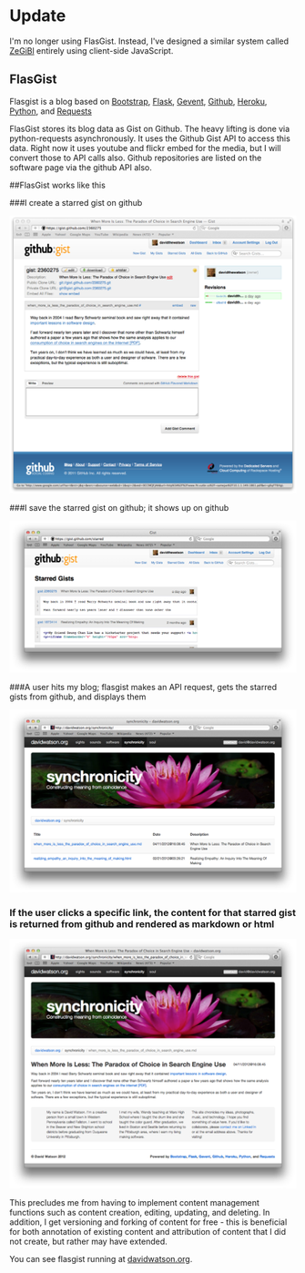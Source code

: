 # Update

I'm no longer using FlasGist. Instead, I've designed a similar system called <a href="https://github.com/davidthewatson/zegibl">ZeGiBl</a> entirely using client-side JavaScript.

## FlasGist

Flasgist is a blog based on <a href="http://twitter.github.com/bootstrap/">Bootstrap</a>, <a href="http://flask.pocoo.org/">Flask</a>, <a href="http://www.gevent.org/">Gevent</a>, <a href="https://github.com/">Github</a>, <a href="http://www.heroku.com/">Heroku</a>, <a href="http://python.org/">Python</a>, and <a href="http://docs.python-requests.org/en/latest/index.html">Requests</a>

FlasGist stores its blog data as Gist on Github. The heavy lifting is done via python-requests asynchronously. It uses the Github Gist API to access this data. Right now it uses youtube and flickr embed for the media, but I will convert those to API calls also. Github repositories are listed on the software page via the github API also.

##FlasGist works like this 

###I create a starred gist on github

![github.com Specific Starred Gist](https://github.com/davidthewatson/flasgist/raw/master/screenshots/github-specificstarredgist.png)

###I save the starred gist on github; it shows up on github

![github.com: List of Starred Gists](https://github.com/davidthewatson/flasgist/raw/master/screenshots/github-listofstarredgists.png)

###A user hits my blog; flasgist makes an API request, gets the starred gists from github, and displays them

![davidwatson.org: List of Starred Gists](https://github.com/davidthewatson/flasgist/raw/master/screenshots/davidwatsonorg-listofstarredgists.png)

### If the user clicks a specific link, the content for that starred gist is returned from github and rendered as markdown or html

![davidwatson.org: Specific Starred Gist](https://github.com/davidthewatson/flasgist/raw/master/screenshots/davidwatsonorg-specificstarredgist.png)

This precludes me from having to implement content management functions such as content creation, editing, updating, and deleting. In addition, I get versioning and forking of content for free - this is beneficial for both annotation of existing content and attribution of content that I did not create, but rather may have extended.

You can see flasgist running at <a href="http://davidwatson.org/">davidwatson.org</a>.
